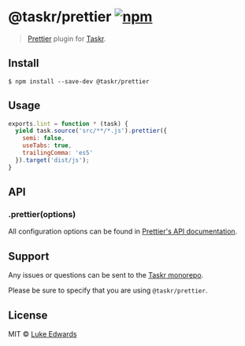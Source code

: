 # @taskr/prettier [![npm](https://img.shields.io/npm/v/@taskr/prettier.svg)](https://npmjs.org/package/@taskr/prettier)

> [Prettier](https://github.com/prettier/prettier) plugin for [Taskr](https://github.com/lukeed/taskr).

## Install

```
$ npm install --save-dev @taskr/prettier
```

## Usage

```js
exports.lint = function * (task) {
  yield task.source('src/**/*.js').prettier({
    semi: false,
    useTabs: true,
    trailingComma: 'es5'
  }).target('dist/js');
}
```

## API

### .prettier(options)

All configuration options can be found in [Prettier's API documentation](https://github.com/prettier/prettier#api).


## Support

Any issues or questions can be sent to the [Taskr monorepo](https://github.com/lukeed/taskr/issues/new).

Please be sure to specify that you are using `@taskr/prettier`.

## License

MIT © [Luke Edwards](https://lukeed.com)
